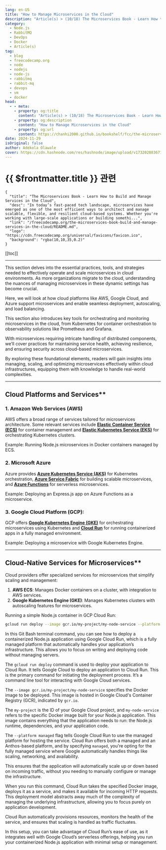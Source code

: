 ```yaml
---
lang: en-US
title: "How to Manage Microservices in the Cloud"
description: "Article(s) > (10/18) The Microservices Book - Learn How to Build and Manage Services in the Cloud" 
category:
  - Node.js
  - RabbitMQ
  - DevOps
  - Docker
  - Article(s)
tag:
  - blog
  - freecodecamp.org
  - node
  - nodejs
  - node-js
  - rabbitmq
  - rabbit-mq
  - devops
  - vm
  - docker
head:
  - - meta:
    - property: og:title
      content: "Article(s) > (10/18) The Microservices Book - Learn How to Build and Manage Services in the Cloud"
    - property: og:description
      content: "How to Manage Microservices in the Cloud"
    - property: og:url
      content: https://chanhi2000.github.io/bookshelf/fcc/the-microservices-book-build-and-manage-services-in-the-cloud/how-to-manage-microservices-in-the-cloud.html
date: 2024-11-29
isOriginal: false
author: Adekola Olawale
cover: https://cdn.hashnode.com/res/hashnode/image/upload/v1732028836710/aedce669-1e41-4bb1-8619-6994ed741b5c.png
---
```


# {{ $frontmatter.title }} 관련

```component VPCard
{
  "title": "The Microservices Book - Learn How to Build and Manage Services in the Cloud",
  "desc": "In today’s fast-paced tech landscape, microservices have emerged as one of the most efficient ways to architect and manage scalable, flexible, and resilient cloud-based systems. Whether you're working with large-scale applications or building somethi...",
  "link": "/freecodecamp.org/the-microservices-book-build-and-manage-services-in-the-cloud/README.md",
  "logo": "https://cdn.freecodecamp.org/universal/favicons/favicon.ico",
  "background": "rgba(10,10,35,0.2)"
}
```

[[toc]]

---

<SiteInfo
  name="The Microservices Book - Learn How to Build and Manage Services in the Cloud"
  desc="In today’s fast-paced tech landscape, microservices have emerged as one of the most efficient ways to architect and manage scalable, flexible, and resilient cloud-based systems. Whether you're working with large-scale applications or building somethi..."
  url="https://freecodecamp.org/news/the-microservices-book-build-and-manage-services-in-the-cloud#heading-how-to-manage-microservices-in-the-cloud"
  logo="https://cdn.freecodecamp.org/universal/favicons/favicon.ico"
  preview="https://cdn.hashnode.com/res/hashnode/image/upload/v1732028836710/aedce669-1e41-4bb1-8619-6994ed741b5c.png"/>

This section delves into the essential practices, tools, and strategies needed to effectively operate and scale microservices in cloud environments. As more organizations migrate to the cloud, understanding the nuances of managing microservices in these dynamic settings has become crucial.

Here, we will look at how cloud platforms like AWS, Google Cloud, and Azure support microservices and enable seamless deployment, autoscaling, and load balancing.

This section also introduces key tools for orchestrating and monitoring microservices in the cloud, from Kubernetes for container orchestration to observability solutions like Prometheus and Grafana.

With microservices requiring intricate handling of distributed components, we’ll cover practices for maintaining service health, achieving resilience, and ensuring security across cloud-based microservices.

By exploring these foundational elements, readers will gain insights into managing, scaling, and optimizing microservices effectively within cloud infrastructures, equipping them with knowledge to handle real-world complexities.

---

## Cloud Platforms and Services**

### 1. <VPIcon icon="fa-brands fa-aws"/>Amazon Web Services (AWS)

AWS offers a broad range of services tailored for microservices architecture. Some relevant services include [<VPIcon icon="fa-brands fa-aws"/>**Elastic Container Service (ECS)**](https://aws.amazon.com/ecs/) for container management and [<VPIcon icon="fa-brands fa-aws"/>**Elastic Kubernetes Service (EKS)**](https://aws.amazon.com/eks/) for orchestrating Kubernetes clusters.

Example: Running Node.js microservices in Docker containers managed by ECS.

### <VPIcon icon="iconfont icon-microsoftazure"/>2. Microsoft Azure

Azure provides [<VPIcon icon="iconfont icon-microsoftazure"/>**Azure Kubernetes Service (AKS)**](https://azure.microsoft.com/en-us/products/kubernetes-service) for Kubernetes orchestration, [<VPIcon icon="iconfont icon-microsoftazure"/>**Azure Service Fabric**](https://azure.microsoft.com/en-us/products/service-fabric) for building scalable microservices, and [<VPIcon icon="iconfont icon-microsoftazure"/>**Azure Functions**](https://azure.microsoft.com/en-us/products/functions) for serverless microservices.

Example: Deploying an Express.js app on Azure Functions as a microservice.

### 3. <VPIcon icon="iconfont icon-gcp"/>Google Cloud Platform (GCP):

GCP offers [<VPIcon icon="iconfont icon-gcp"/>**Google Kubernetes Engine (GKE)**](https://cloud.google.com/kubernetes-engine) for orchestrating microservices using Kubernetes and [<VPIcon icon="iconfont icon-gcp"/>**Cloud Run**](https://cloud.google.com/run) for running containerized apps in a fully managed environment.

Example: Deploying a microservice with Google Kubernetes Engine.

---

## Cloud-Native Services for Microservices**

Cloud providers offer specialized services for microservices that simplify scaling and management:

1. <VPIcon icon="fa-brands fa-aws"/>**AWS ECS**: Manages Docker containers on a cluster, with integration to AWS services.
2. <VPIcon icon="iconfont icon-gcp"/>**Google Kubernetes Engine (GKE)**: Manages Kubernetes clusters with autoscaling features for microservices.

Running a simple Node.js container in GCP Cloud Run:

```sh
gcloud run deploy --image gcr.io/my-project/my-node-service --platform managed
```

In this Git Bash terminal command, you can see how to deploy a containerized Node.js application using Google Cloud Run, which is a fully managed platform that automatically handles your application’s infrastructure. This allows you to focus on writing and deploying code without managing servers.

The `gcloud run deploy` command is used to deploy your application to Cloud Run. It tells Google Cloud to deploy an application to Cloud Run. This is the primary command for initiating the deployment process. It’s a command line tool for interacting with Google Cloud services.

The `--image gcr.io/my-project/my-node-service` specifies the Docker image to be deployed. This image is hosted in Google Cloud's Container Registry (GCR), indicated by `gcr.io`.

The `my-project` is the ID of your Google Cloud project, and `my-node-service` refers to the specific Docker image built for your Node.js application. This image contains everything that the application needs to run: the Node.js runtime, dependencies, and your application code.

The `--platform managed` flag tells Google Cloud Run to use the managed platform for hosting the service. Cloud Run offers both a managed and an Anthos-based platform, and by specifying `managed`, you're opting for the fully managed service where Google automatically handles things like scaling, networking, and availability.

This ensures that the application will automatically scale up or down based on incoming traffic, without you needing to manually configure or manage the infrastructure.

When you run this command, Cloud Run takes the specified Docker image, deploys it as a service, and makes it available for incoming HTTP requests. This deployment model abstracts away much of the complexity of managing the underlying infrastructure, allowing you to focus purely on application development.

Cloud Run automatically provisions resources, monitors the health of the service, and ensures that scaling is handled as traffic fluctuates.

In this setup, you can take advantage of Cloud Run’s ease of use, as it integrates well with Google Cloud’s serverless offerings, helping you run your containerized Node.js application with minimal setup or management.